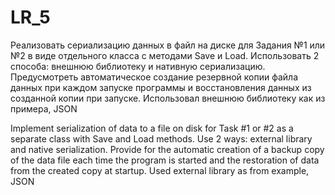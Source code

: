 # LR_5
Реализовать сериализацию данных в файл на диске для Задания №1 или №2 в виде отдельного класса с методами Save и Load. 
Использовать 2 способа: внешнюю библиотеку и нативную сериализацию. 
Предусмотреть автоматическое создание резервной копии файла данных при каждом запуске программы и восстановления данных из созданной копии при запуске.
Использовал внешнюю библиотеку как из примера, JSON

Implement serialization of data to a file on disk for Task #1 or #2 as a separate class with Save and Load methods.
Use 2 ways: external library and native serialization.
Provide for the automatic creation of a backup copy of the data file each time the program is started and the restoration of data from the created copy at startup.
Used external library as from example, JSON
